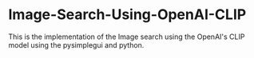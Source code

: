 # Image-Search-Using-OpenAI-CLIP
This is the implementation of the Image search using the OpenAI's CLIP model using the pysimplegui and python.
